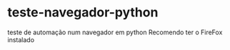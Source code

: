 # teste-navegador-python
teste de automação num navegador em python
Recomendo ter o FireFox instalado
